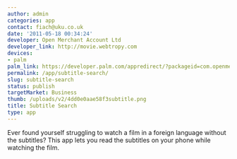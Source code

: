 ```yaml
---
author: admin
categories: app
contact: fiach@uku.co.uk
date: '2011-05-18 00:34:24'
developer: Open Merchant Account Ltd
developer_link: http://movie.webtropy.com
devices: 
- palm
palm_link: https://developer.palm.com/appredirect/?packageid=com.openmerchantaccount.subtitles
permalink: /app/subtitle-search/
slug: subtitle-search
status: publish
targetMarket: Business
thumb: /uploads/v2/4dd0e0aae58f3subtitle.png
title: Subtitle Search
type: app
---
```


Ever found yourself struggling to watch a film in a foreign language without the subtitles? This app lets you read the subtitles on your phone while watching the film.